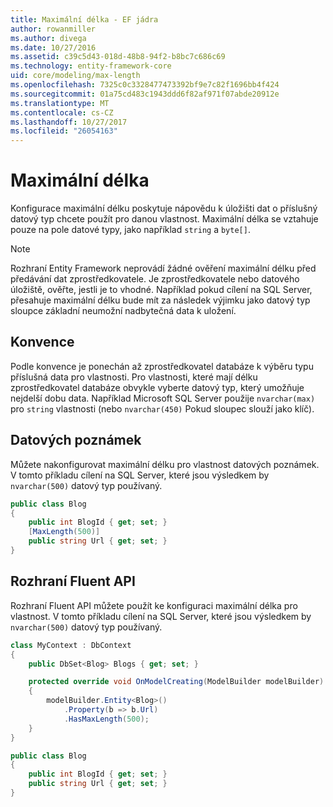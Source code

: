 ```yaml
---
title: Maximální délka - EF jádra
author: rowanmiller
ms.author: divega
ms.date: 10/27/2016
ms.assetid: c39c5d43-018d-48b8-94f2-b8bc7c686c69
ms.technology: entity-framework-core
uid: core/modeling/max-length
ms.openlocfilehash: 7325c0c3328477473392bf9e7c82f1696bb4f424
ms.sourcegitcommit: 01a75cd483c1943ddd6f82af971f07abde20912e
ms.translationtype: MT
ms.contentlocale: cs-CZ
ms.lasthandoff: 10/27/2017
ms.locfileid: "26054163"
---
```

# <a name="maximum-length"></a>Maximální délka

Konfigurace maximální délku poskytuje nápovědu k úložišti dat o příslušný datový typ chcete použít pro danou vlastnost. Maximální délka se vztahuje pouze na pole datové typy, jako například `string` a `byte[]`.

> [!NOTE]  
> Rozhraní Entity Framework neprovádí žádné ověření maximální délku před předávání dat zprostředkovatele. Je zprostředkovatele nebo datového úložiště, ověřte, jestli je to vhodné. Například pokud cílení na SQL Server, přesahuje maximální délku bude mít za následek výjimku jako datový typ sloupce základní neumožní nadbytečná data k uložení.

## <a name="conventions"></a>Konvence

Podle konvence je ponechán až zprostředkovatel databáze k výběru typu příslušná data pro vlastnosti. Pro vlastnosti, které mají délku zprostředkovatel databáze obvykle vyberte datový typ, který umožňuje nejdelší dobu data. Například Microsoft SQL Server použije `nvarchar(max)` pro `string` vlastnosti (nebo `nvarchar(450)` Pokud sloupec slouží jako klíč).

## <a name="data-annotations"></a>Datových poznámek

Můžete nakonfigurovat maximální délku pro vlastnost datových poznámek. V tomto příkladu cílení na SQL Server, které jsou výsledkem by `nvarchar(500)` datový typ používaný.

<!-- [!code-csharp[Main](samples/core/Modeling/DataAnnotations/Samples/MaxLength.cs?highlight=4)] -->
``` csharp
public class Blog
{
    public int BlogId { get; set; }
    [MaxLength(500)]
    public string Url { get; set; }
}
```

## <a name="fluent-api"></a>Rozhraní Fluent API

Rozhraní Fluent API můžete použít ke konfiguraci maximální délka pro vlastnost. V tomto příkladu cílení na SQL Server, které jsou výsledkem by `nvarchar(500)` datový typ používaný.

<!-- [!code-csharp[Main](samples/core/Modeling/FluentAPI/Samples/MaxLength.cs?highlight=7,8,9)] -->
``` csharp
class MyContext : DbContext
{
    public DbSet<Blog> Blogs { get; set; }

    protected override void OnModelCreating(ModelBuilder modelBuilder)
    {
        modelBuilder.Entity<Blog>()
            .Property(b => b.Url)
            .HasMaxLength(500);
    }
}

public class Blog
{
    public int BlogId { get; set; }
    public string Url { get; set; }
}
```
